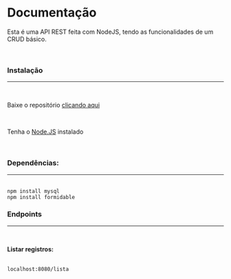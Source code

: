 # Documentação  

<p>Esta é uma API REST feita com NodeJS, tendo as funcionalidades de um CRUD básico.</p>
<br>
<h3>Instalação</h3>
<hr>
<br>
<p>Baixe o repositório <a href='https://github.com/Guilherme0112/Curso-Node/archive/refs/heads/main.zip'>clicando aqui</a></p>
<br>
<p>Tenha o <a href='https://nodejs.org/pt/download/package-manager'>Node.JS</a> instalado</p>
<br>
<h3>Dependências:</h3>
<hr>
<br>
<code>npm install mysql</code>
<br>
<code>npm install formidable</code>

<h3>Endpoints</h3>
<hr>
<br>
<p><strong>Listar registros: </strong></p>
<br>
<code>localhost:8080/lista</code>
<br>